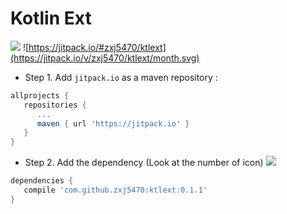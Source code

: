 # Kotlin Ext

[![](https://jitpack.io/v/zxj5470/ktlext.svg)](https://jitpack.io/#zxj5470/ktlext)
![https://jitpack.io/#zxj5470/ktlext](https://jitpack.io/v/zxj5470/ktlext/month.svg)

- Step 1. Add `jitpack.io` as a maven repository :
```groovy
allprojects {
   repositories {
      ...
      maven { url 'https://jitpack.io' }
   }
}
```
- Step 2. Add the dependency (Look at the number of icon) 
[![](https://jitpack.io/v/zxj5470/ktlext.svg)](https://jitpack.io/#zxj5470/ktlext)
```groovy
dependencies {
   compile 'com.github.zxj5470:ktlext:0.1.1'
}
```